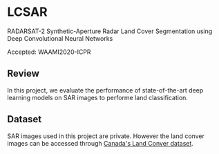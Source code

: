 # LCSAR
RADARSAT-2 Synthetic-Aperture Radar Land Cover Segmentation using Deep Convolutional Neural Networks

Accepted: WAAMI2020-ICPR

## Review
In this project, we evaluate the performance of state-of-the-art deep learning models on SAR images to performe land classification.

## Dataset
SAR images used in this project are private. However the land conver images can be accessed through [Canada's Land Conver dataset](https://atlas.gc.ca/lcct/en/index.html).
